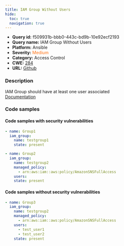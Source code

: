 ```yaml
---
title: IAM Group Without Users
hide:
  toc: true
  navigation: true
---
```


<style>
  .highlight .hll {
    background-color: #ff171742;
  }
  .md-content {
    max-width: 1100px;
    margin: 0 auto;
  }
</style>

-   **Query id:** f509931b-bbb0-443c-bd9b-10e92ecf2193
-   **Query name:** IAM Group Without Users
-   **Platform:** Ansible
-   **Severity:** <span style="color:#ff7213">Medium</span>
-   **Category:** Access Control
-   **CWE:** <a href="https://cwe.mitre.org/data/definitions/284.html" onclick="newWindowOpenerSafe(event, 'https://cwe.mitre.org/data/definitions/284.html')">284</a>
-   **URL:** [Github](https://github.com/Checkmarx/kics/tree/master/assets/queries/ansible/aws/iam_group_without_users)

### Description
IAM Group should have at least one user associated<br>
[Documentation](https://docs.ansible.com/ansible/latest/collections/community/aws/iam_group_module.html)

### Code samples
#### Code samples with security vulnerabilities
```yaml title="Positive test num. 1 - yaml file" hl_lines="2"
- name: Group1
  iam_group:
    name: testgroup1
    state: present

```
```yaml title="Positive test num. 2 - yaml file" hl_lines="2"
- name: Group2
  iam_group:
    name: testgroup2
    managed_policy:
      - arn:aws:iam::aws:policy/AmazonSNSFullAccess
    users:
    state: present

```


#### Code samples without security vulnerabilities
```yaml title="Negative test num. 1 - yaml file"
- name: Group3
  iam_group:
    name: testgroup2
    managed_policy:
      - arn:aws:iam::aws:policy/AmazonSNSFullAccess
    users:
      - test_user1
      - test_user2
    state: present

```
